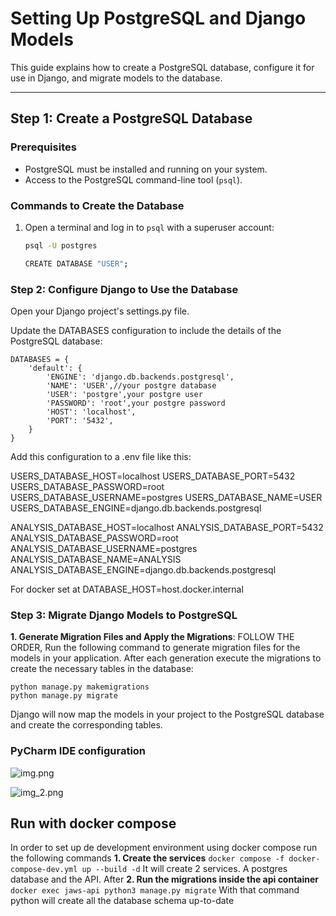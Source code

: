 # Setting Up PostgreSQL and Django Models

This guide explains how to create a PostgreSQL database, configure it for use in Django, and migrate models to the database.

---

## **Step 1: Create a PostgreSQL Database**

### **Prerequisites**
- PostgreSQL must be installed and running on your system.
- Access to the PostgreSQL command-line tool (`psql`).

### **Commands to Create the Database**
1. Open a terminal and log in to `psql` with a superuser account:
   ```bash
   psql -U postgres
   
   CREATE DATABASE "USER"; 
   

### **Step 2: Configure Django to Use the Database**
Open your Django project's settings.py file.

Update the DATABASES configuration to include the details of the PostgreSQL database:
    
    DATABASES = {
        'default': {
            'ENGINE': 'django.db.backends.postgresql',
            'NAME': 'USER',//your postgre database
            'USER': 'postgre',your postgre user
            'PASSWORD': 'root',your postgre password
            'HOST': 'localhost',
            'PORT': '5432',
        }
    }

Add this configuration to a .env file like this:
   
   USERS_DATABASE_HOST=localhost
   USERS_DATABASE_PORT=5432
   USERS_DATABASE_PASSWORD=root
   USERS_DATABASE_USERNAME=postgres
   USERS_DATABASE_NAME=USER
   USERS_DATABASE_ENGINE=django.db.backends.postgresql

   ANALYSIS_DATABASE_HOST=localhost
   ANALYSIS_DATABASE_PORT=5432
   ANALYSIS_DATABASE_PASSWORD=root
   ANALYSIS_DATABASE_USERNAME=postgres
   ANALYSIS_DATABASE_NAME=ANALYSIS
   ANALYSIS_DATABASE_ENGINE=django.db.backends.postgresql

For docker set at 
   DATABASE_HOST=host.docker.internal 


### **Step 3: Migrate Django Models to PostgreSQL**
**1. Generate Migration Files and Apply the Migrations**:
FOLLOW THE ORDER,
Run the following command to generate migration files for the models in your application.
After each generation execute the migrations to create the necessary tables in the database:

    python manage.py makemigrations
    python manage.py migrate

Django will now map the models in your project to the PostgreSQL database and create the corresponding tables.

### **PyCharm IDE configuration**

![img.png](img.png)

![img_2.png](img_2.png)

## Run with docker compose
In order to set up de development environment using docker compose run the following commands
**1. Create the services**
    `docker compose -f docker-compose-dev.yml up --build -d`
    It will create 2 services. A postgres database and the API. After
**2. Run the migrations inside the api container**
    `docker exec jaws-api python3 manage.py migrate`
    With that command python will create all the database schema up-to-date
